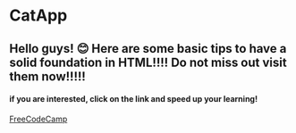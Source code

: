 # CatApp

<h2>Hello guys! 😊  Here are some basic tips to have a solid foundation in HTML!!!! Do not miss out visit them now!!!!! </h2>
<h4>if you are interested, click on the link and speed up your learning!</h4>
<a target="_blank"  href="https://www.freecodecamp.org/learn/2022/responsive-web-design/">FreeCodeCamp</a>
